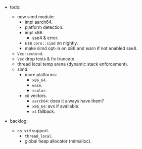 
- todo:
    - new simd module:
        - impl aarch64.
        - platform detection.
        - impl x86.
            - sse4 & error.
        - use `core::simd` on nightly.
        - make simd opt-in on x86 and warn if not enabled sse4.
    - `Vec::extend`.
    - `Vec` drop tests & fix truncate.
    - thread local temp arena (dynamic stack enforcement).
    - simd:
        - more platforms:
            - `x86_64`.
            - `wasm`.
            - `scalar`.
        - `x8` vectors.
            - `aarch64`: does it always have them?
            - `x86_64`: avx if available.
            - `x4` fallback.

- backlog:
    - `no_std` support.
        - `thread_local`.
        - global heap allocator (mimalloc).


